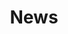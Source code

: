 ---
title: News
news:
    - title: Lorem Ipsum Dolor 1
      author: Lorem
      description: It is a long established fact that a reader will be distracted by the readable content of a page when looking at its layout.
      link: https://www.lipsum.com/
      type: News
      topics: Announcement, News
    - title: Lorem Ipsum Dolor 2
      author: Lorem
      description: It is a long established fact that a reader will be distracted by the readable content of a page when looking at its layout.
      link: https://www.lipsum.com/
      type: News
      topics: Announcement, News
    - title: Lorem Ipsum Dolor 3
      author: Lorem
      description: It is a long established fact that a reader will be distracted by the readable content of a page when looking at its layout.
      link: https://www.lipsum.com/
      type: News
      topics: Announcement, News
---